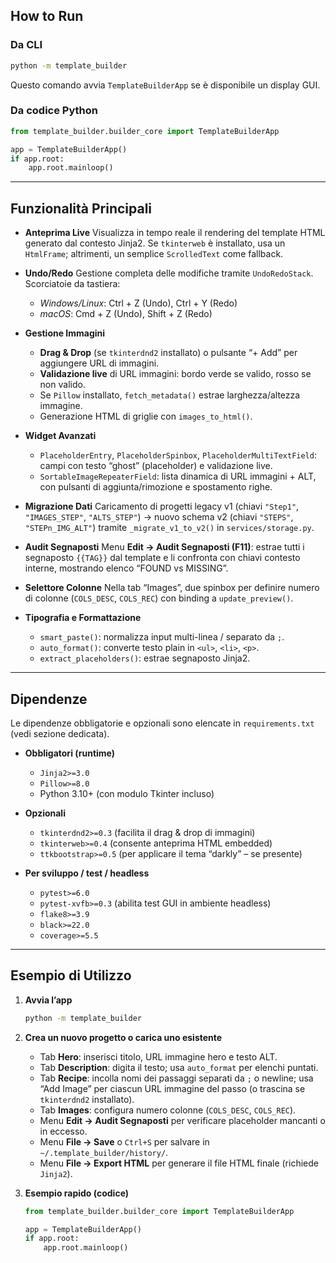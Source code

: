 ## How to Run

### Da CLI

```bash
python -m template_builder
```

Questo comando avvia `TemplateBuilderApp` se è disponibile un display GUI.

### Da codice Python

```python
from template_builder.builder_core import TemplateBuilderApp

app = TemplateBuilderApp()
if app.root:
    app.root.mainloop()
```

---

## Funzionalità Principali

* **Anteprima Live**
  Visualizza in tempo reale il rendering del template HTML generato dal contesto Jinja2. Se `tkinterweb` è installato, usa un `HtmlFrame`; altrimenti, un semplice `ScrolledText` come fallback.

* **Undo/Redo**
  Gestione completa delle modifiche tramite `UndoRedoStack`. Scorciatoie da tastiera:

  * *Windows/Linux*: Ctrl + Z (Undo), Ctrl + Y (Redo)
  * *macOS*: Cmd + Z (Undo), Shift + Z (Redo)

* **Gestione Immagini**

  * **Drag & Drop** (se `tkinterdnd2` installato) o pulsante “+ Add” per aggiungere URL di immagini.
  * **Validazione live** di URL immagini: bordo verde se valido, rosso se non valido.
  * Se `Pillow` installato, `fetch_metadata()` estrae larghezza/altezza immagine.
  * Generazione HTML di griglie con `images_to_html()`.

* **Widget Avanzati**

  * `PlaceholderEntry`, `PlaceholderSpinbox`, `PlaceholderMultiTextField`: campi con testo “ghost” (placeholder) e validazione live.
  * `SortableImageRepeaterField`: lista dinamica di URL immagini + ALT, con pulsanti di aggiunta/rimozione e spostamento righe.

* **Migrazione Dati**
  Caricamento di progetti legacy v1 (chiavi `"Step1"`, `"IMAGES_STEP"`, `"ALTS_STEP"`) → nuovo schema v2 (chiavi `"STEPS"`, `"STEPn_IMG_ALT"`) tramite `_migrate_v1_to_v2()` in `services/storage.py`.

* **Audit Segnaposti**
  Menu **Edit → Audit Segnaposti (F11)**: estrae tutti i segnaposto `{{TAG}}` dal template e li confronta con chiavi contesto interne, mostrando elenco “FOUND vs MISSING”.

* **Selettore Colonne**
  Nella tab “Images”, due spinbox per definire numero di colonne (`COLS_DESC`, `COLS_REC`) con binding a `update_preview()`.

* **Tipografia e Formattazione**

  * `smart_paste()`: normalizza input multi-linea / separato da `;`.
  * `auto_format()`: converte testo plain in `<ul>`, `<li>`, `<p>`.
  * `extract_placeholders()`: estrae segnaposto Jinja2.

---

## Dipendenze

Le dipendenze obbligatorie e opzionali sono elencate in `requirements.txt` (vedi sezione dedicata).

* **Obbligatori (runtime)**

  * `Jinja2>=3.0`
  * `Pillow>=8.0`
  * Python 3.10+ (con modulo Tkinter incluso)

* **Opzionali**

  * `tkinterdnd2>=0.3`  (facilita il drag & drop di immagini)
  * `tkinterweb>=0.4`   (consente anteprima HTML embedded)
  * `ttkbootstrap>=0.5` (per applicare il tema “darkly” – se presente)

* **Per sviluppo / test / headless**

  * `pytest>=6.0`
  * `pytest-xvfb>=0.3`  (abilita test GUI in ambiente headless)
  * `flake8>=3.9`
  * `black>=22.0`
  * `coverage>=5.5`

---

## Esempio di Utilizzo

1. **Avvia l’app**

   ```bash
   python -m template_builder
   ```

2. **Crea un nuovo progetto o carica uno esistente**

   * Tab **Hero**: inserisci titolo, URL immagine hero e testo ALT.
   * Tab **Description**: digita il testo; usa `auto_format` per elenchi puntati.
   * Tab **Recipe**: incolla nomi dei passaggi separati da `;` o newline; usa “Add Image” per ciascun URL immagine del passo (o trascina se `tkinterdnd2` installato).
   * Tab **Images**: configura numero colonne (`COLS_DESC`, `COLS_REC`).
   * Menu **Edit → Audit Segnaposti** per verificare placeholder mancanti o in eccesso.
   * Menu **File → Save** o `Ctrl+S` per salvare in `~/.template_builder/history/`.
   * Menu **File → Export HTML** per generare il file HTML finale (richiede `Jinja2`).

3. **Esempio rapido (codice)**

   ```python
   from template_builder.builder_core import TemplateBuilderApp

   app = TemplateBuilderApp()
   if app.root:
       app.root.mainloop()
   ```
